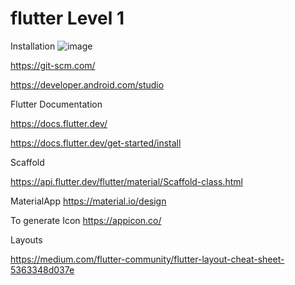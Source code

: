 # flutter Level 1
Installation 
![image](https://user-images.githubusercontent.com/10986618/159196610-cc595c2e-c671-4606-8f98-22c3d228310a.png)

https://git-scm.com/

https://developer.android.com/studio



Flutter Documentation

https://docs.flutter.dev/

https://docs.flutter.dev/get-started/install


Scaffold

https://api.flutter.dev/flutter/material/Scaffold-class.html




MaterialApp
https://material.io/design



To generate Icon
https://appicon.co/


Layouts

https://medium.com/flutter-community/flutter-layout-cheat-sheet-5363348d037e
